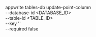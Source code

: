 appwrite tables-db update-point-column \
    --database-id <DATABASE_ID> \
    --table-id <TABLE_ID> \
    --key '' \
    --required false
